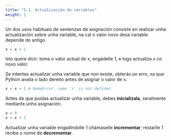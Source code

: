 ```yaml
---
title: "5.1. Actualización de variables"
weight: 1
---
```


Un dos usos habituais de sentenzas de asignación consiste en realizar unha actualización sobre unha variable, na cal o valor novo desa variable depende do antigo.

```python
x = x + 1
```

Isto quere dicir: toma o valor actual de x, engádelle 1, e logo actualiza x co novo valor.

Se intentas actualizar unha variable que non existe, obterás un erro, xa que Python avalía o lado dereito antes de asignar o valor de x.

```python
x = x + 1 # NameError: name 'x' is not defined
```

Antes de que poidas actualizar unha variable, debes **inicializala**, xeralmente mediante unha asignación.

```python
x = 0
x = x + 1
```

Actualizar unha variable engadíndolle 1 chámaselle **incrementar**; restarlle 1 recibe o nome de **decrementar**.
